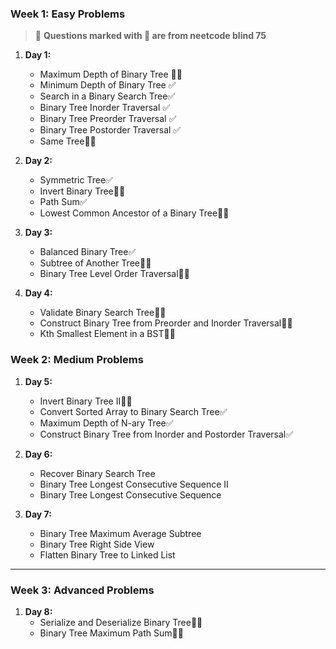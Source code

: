 ### **Week 1: Easy Problems**
>🚨 **Questions marked with 🚀 are from neetcode blind 75**
1. **Day 1:**
   - Maximum Depth of Binary Tree 🚀✅
   - Minimum Depth of Binary Tree ✅
   - Search in a Binary Search Tree✅ 
   - Binary Tree Inorder Traversal ✅
   - Binary Tree Preorder Traversal ✅
   - Binary Tree Postorder Traversal ✅
   - Same Tree🚀✅

2. **Day 2:**
   - Symmetric Tree✅
   - Invert Binary Tree🚀✅
   - Path Sum✅
   - Lowest Common Ancestor of a Binary Tree🚀✅

3. **Day 3:**
   - Balanced Binary Tree✅
   - Subtree of Another Tree🚀✅
   - Binary Tree Level Order Traversal🚀✅

4. **Day 4:**
   - Validate Binary Search Tree🚀✅  
   - Construct Binary Tree from Preorder and Inorder Traversal🚀✅
   - Kth Smallest Element in a BST🚀✅

### **Week 2: Medium Problems**

1. **Day 5:**
   - Invert Binary Tree II🚀✅  
   - Convert Sorted Array to Binary Search Tree✅
   - Maximum Depth of N-ary Tree✅
   - Construct Binary Tree from Inorder and Postorder Traversal✅

2. **Day 6:**
   - Recover Binary Search Tree
   - Binary Tree Longest Consecutive Sequence II
   - Binary Tree Longest Consecutive Sequence

3. **Day 7:**
   - Binary Tree Maximum Average Subtree
   - Binary Tree Right Side View
   - Flatten Binary Tree to Linked List
---

### **Week 3: Advanced Problems**

1. **Day 8:**
   - Serialize and Deserialize Binary Tree🚀🤯
   - Binary Tree Maximum Path Sum🚀🤯